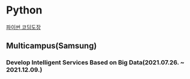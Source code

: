 # Python
[파이썬 코딩도장](https://dojang.io/course/view.php?id=7)

## Multicampus(Samsung)
### Develop Intelligent Services Based on Big Data(2021.07.26. ~ 2021.12.09.)
